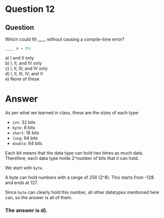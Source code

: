 # Question 12
## Question
Which could fill \_\_\_\_ without causing a compile-time error?
```java
____ x = 89;
```
a) I and II only  
b) I, II, and IV only  
c) I, II, III, and IV only  
d) I, II, III, IV, and V  
e) None of these
# Answer
As per what we learned in class, these are the sizes of each type:
* `int`: 32 bits
* `byte`: 8 bits
* `short`: 16 bits
* `long`: 64 bits
* `double`: 64 bits

Each bit means that the data type can hold two times as much data. Therefore, each data type holds 2^number of bits that it can hold. 

We start with `byte`. 

A byte can hold numbers with a range of 256 (2^8). This starts from -128 and ends at 127. 

Since `byte` can clearly hold this number, all other datatypes mentioned here can, so the answer is all of them. 

### **The answer is d).**